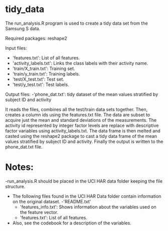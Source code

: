 tidy_data
=========


The run_analysis.R program is used to create a tidy data set from the Samsung S data.

Required packages:
reshape2

Input files:
- 'features.txt': List of all features.
- 'activity_labels.txt': Links the class labels with their activity name.
- 'train/X_train.txt': Training set.
- 'train/y_train.txt': Training labels.
- 'test/X_test.txt': Test set.
- 'test/y_test.txt': Test labels. 

Output files:
-'phone_dat.txt': tidy dataset of the mean values stratified by subject ID and activity

It reads the files, combines all the test/train data sets together. Then, creates a column ids using the features.txt file. The data are subset to acquire just the mean and standard deviations of the measurements. 
The activity id represented by integer factor levels are replace with descriptive factor variables using activity_labels.txt. The data frame is then melted and casted using the reshape2 package to cast a tidy data frame of the mean values stratified by subject ID and activity. Finally the output is written to the phone_dat.txt file.

Notes:
======
-run_analysis.R should be placed in the UCI HAR data folder keeping the file structure.
- The following files found in the UCI HAR Data folder contain information on the original dataset.
	-'README.txt'
	- 'features_info.txt': Shows information about the variables used on the feature vector.
	- 'features.txt': List of all features.
- Also, see the codebook for a description of the variables.


